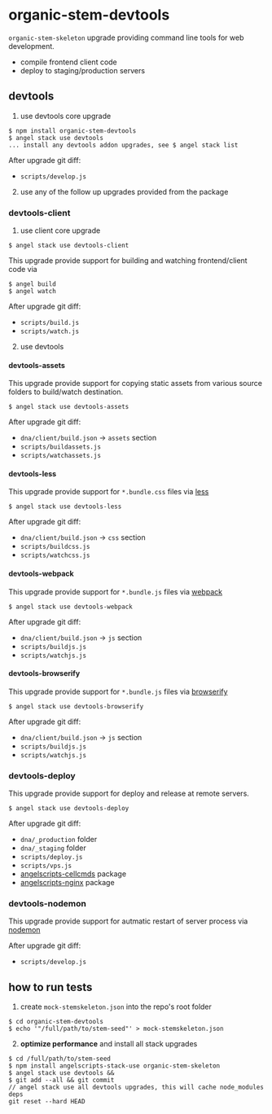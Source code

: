 # organic-stem-devtools

`organic-stem-skeleton` upgrade providing command line tools for web development.

* compile frontend client code
* deploy to staging/production servers

## devtools

1. use devtools core upgrade

  ```
  $ npm install organic-stem-devtools
  $ angel stack use devtools
  ... install any devtools addon upgrades, see $ angel stack list
  ```

  After upgrade git diff:
  * `scripts/develop.js`

2. use any of the follow up upgrades provided from the package

### devtools-client

1. use client core upgrade

  ```
  $ angel stack use devtools-client
  ```

  This upgrade provide support for building and watching frontend/client code via

  ```
  $ angel build
  $ angel watch
  ```

  After upgrade git diff:
  * `scripts/build.js`
  * `scripts/watch.js`

2. use devtools

  #### devtools-assets

  This upgrade provide support for copying static assets from various source folders to build/watch destination.

  ```
  $ angel stack use devtools-assets
  ```

  After upgrade git diff:
  * `dna/client/build.json` -> `assets` section
  * `scripts/buildassets.js`
  * `scripts/watchassets.js`

  #### devtools-less

  This upgrade provide support for `*.bundle.css` files via [less](https://github.com/less/less.js)

  ```
  $ angel stack use devtools-less
  ```

  After upgrade git diff:
  * `dna/client/build.json` -> `css` section
  * `scripts/buildcss.js`
  * `scripts/watchcss.js`

  #### devtools-webpack

  This upgrade provide support for `*.bundle.js` files via [webpack](https://github.com/webpack/webpack)

  ```
  $ angel stack use devtools-webpack
  ```

  After upgrade git diff:
  * `dna/client/build.json` -> `js` section
  * `scripts/buildjs.js`
  * `scripts/watchjs.js`

  #### devtools-browserify

  This upgrade provide support for `*.bundle.js` files via [browserify](https://github.com/substack/node-browserify)

  ```
  $ angel stack use devtools-browserify
  ```

  After upgrade git diff:
  * `dna/client/build.json` -> `js` section
  * `scripts/buildjs.js`
  * `scripts/watchjs.js`

### devtools-deploy

  This upgrade provide support for deploy and release at remote servers.

  ```
  $ angel stack use devtools-deploy
  ```

  After upgrade git diff:
  * `dna/_production` folder
  * `dna/_staging` folder
  * `scripts/deploy.js`
  * `scripts/vps.js`
  * [angelscripts-cellcmds](https://github.com/outbounder/angelscripts-cellcmds) package
  * [angelscripts-nginx](https://github.com/outbounder/angelscripts-nginx) package

### devtools-nodemon

  This upgrade provide support for autmatic restart of server process via [nodemon](https://github.com/remy/nodemon/)

  After upgrade git diff:
  * `scripts/develop.js`


## how to run tests

1. create `mock-stemskeleton.json` into the repo's root folder

  ```
  $ cd organic-stem-devtools
  $ echo '"/full/path/to/stem-seed"' > mock-stemskeleton.json
  ```

2. **optimize performance** and install all stack upgrades

  ```
  $ cd /full/path/to/stem-seed
  $ npm install angelscripts-stack-use organic-stem-skeleton
  $ angel stack use devtools &&
  $ git add --all && git commit
  // angel stack use all devtools upgrades, this will cache node_modules deps
  git reset --hard HEAD
  ```
